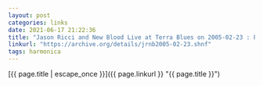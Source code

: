 ```yaml
---
layout: post
categories: links
date: 2021-06-17 21:22:36
title: "Jason Ricci and New Blood Live at Terra Blues on 2005-02-23 : Free Download, Borrow, and Streaming : Internet Archive"
linkurl: "https://archive.org/details/jrnb2005-02-23.shnf"
tags: harmonica
---
```

[{{ page.title | escape_once }}]({{ page.linkurl }} "{{ page.title }}")
